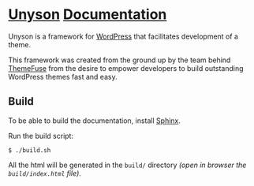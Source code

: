# [Unyson](http://unyson.io/) [Documentation](http://manual.unyson.io/)

Unyson is a framework for [WordPress](http://wordpress.org/) that facilitates development of a theme.

This framework was created from the ground up by the team behind [ThemeFuse](http://themefuse.com/)
from the desire to empower developers to build outstanding WordPress themes fast and easy.

## Build

To be able to build the documentation, install [Sphinx](http://sphinx-doc.org/install.html).

Run the build script:

```
$ ./build.sh
```

All the html will be generated in the `build/` directory *(open in browser the `build/index.html` file)*.
